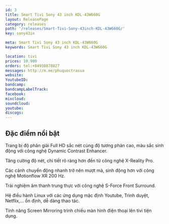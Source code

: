 ```yaml
---
id: 3
title: Smart Tivi Sony 43 inch KDL-43W660G
layout: ReleasePage
category: releases
path: '/releases/Smart-Tivi-Sony-43inch-KDL-43W660G/'
key: sony43in

meta: Smart Tivi Sony 43 inch KDL-43W660G
keywords: Smart Tivi Sony 43 inch KDL-43W660G

location: tivi
prices: 10.900
orders: tel:+84938878827
messages: http://m.me/phuquoctrasua
website: 
YoutubeID: 
bandcamp: 
bandcampLabelTrack: 
facebook: 
mixcloud: 
soundcloud: 
youtube: 
discogs: 
---
```



## Đặc điểm nổi bật

Trang bị độ phân giải Full HD sắc nét cùng độ tương phản cao, màu sắc sinh động với công nghệ Dynamic Contrast Enhancer.

Tăng cường độ nét, chi tiết rõ ràng hơn đến từ công nghệ X-Reality Pro.

Các cảnh chuyển động nhanh trở nên mượt mà, sinh động hơn với công nghệ Motionflow XR 200 Hz.

Trải nghiệm âm thanh trung thực với công nghệ S-Force Front Surround.

Hệ điều hành Linux với các ứng dụng mặc định Youtube, Trình duyệt, Netflix,... ổn định, dễ dàng thao tác.

Tính năng Screen Mirroring trình chiếu màn hình điện thoại lên tivi tiện dụng.